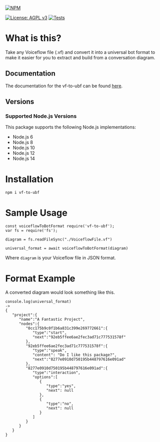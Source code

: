 [![NPM](https://nodei.co/npm/vf-to-ubf.png?downloads=true&downloadRank=true&stars=true)](https://nodei.co/npm/vf-to-ubf/)

[![License: AGPL v3](https://img.shields.io/badge/License-AGPL%20v3-blue.svg)](https://www.gnu.org/licenses/agpl-3.0)
[![Tests](https://github.com/tahmed4/vf-to-ubf/actions/workflows/test.yml/badge.svg)](https://github.com/tahmed4/vf-to-ubf/actions/workflows/test.yml)

# What is this?

Take any Voiceflow file (.vf) and convert it into a universal bot format to make it easier for you to extract and build from a conversation diagram.

## Documentation

The documentation for the vf-to-ubf can be found [here][apidocs].

## Versions

### Supported Node.js Versions

This package supports the following Node.js implementations:

* Node.js 6
* Node.js 8
* Node.js 10
* Node.js 12
* Node.js 14

# Installation

`npm i vf-to-ubf`

# Sample Usage


```
const voiceflowToBotFormat require('vf-to-ubf');
var fs = require('fs');

diagram = fs.readFileSync("./VoiceflowFile.vf")

universal_format = await voiceflowToBotFormat(diagram)

```

Where `diagram` is your Voiceflow file in JSON format.

# Format Example

A converted diagram would look something like this.

```
console.log(universal_format) 
->
{
   "project":{
      "name":"A Fantastic Project",
      "nodes":{
         "0cc175b9c0f1b6a831c399e269772661":{
            "type":"start",
            "next":"92eb5ffee6ae2fec3ad71c777531578f"
         },
         "92eb5ffee6ae2fec3ad71c777531578f":{
            "type":"speak",
            "content": "Do I like this package?",
            "next":"8277e0910d750195b448797616e091ad"
         },
         "8277e0910d750195b448797616e091ad":{
            "type":"interaction",
            "options":[
               {
                  "type":"yes",
                  "next": null
               },
               {
                  "type":"no",
                  "next": null
               }
            ]
         }
      }
   }
}
```

[apidocs]: https://sms-it.io/docs/vf-to-ubf/